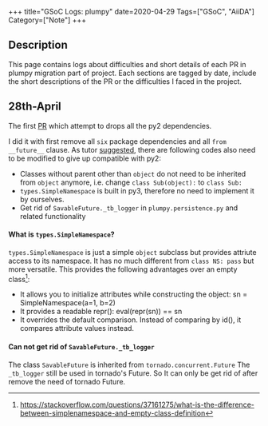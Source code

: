 +++
title="GSoC Logs: plumpy"
date=2020-04-29
Tags=["GSoC", "AiiDA"]
Category=["Note"]
+++

## Description
This page contains logs about difficulties and short details of each PR in plumpy
migration part of project. Each sections are tagged by date, include the short descriptions
of the PR or the difficulties I faced in the project.

## 28th-April
The first [PR](https://github.com/aiidateam/plumpy/pull/151) which attempt to drops all the
py2 dependencies.

I did it with first remove all `six` package dependencies and all `from __future__` clause.
As tutor [suggested](https://github.com/aiidateam/plumpy/pull/151#pullrequestreview-401765724),
there are following codes also need to be modified to give up compatible
with py2:

- Classes without parent other than `object` do not need to be inherited from `object` anymore,
i.e. change  `class Sub(object):` to `class Sub:`
- `types.SimpleNamespace` is built in py3, therefore no need to implement it by ourselves.
- Get rid of `SavableFuture._tb_logger` in `plumpy.persistence.py` and related functionality

#### What is `types.SimpleNamespace`?
`types.SimpleNamespace` is just a simple `object` subclass but provides attriute access to
its namespace.
It has no much different from `class NS: pass` but more versatile.
This provides the following advantages over an empty class[^simpleNamespace]:
- It allows you to initialize attributes while constructing the object: sn = SimpleNamespace(a=1, b=2)
- It provides a readable repr(): eval(repr(sn)) == sn
- It overrides the default comparison. Instead of comparing by id(), it compares attribute values instead.

[^simpleNamespace]: https://stackoverflow.com/questions/37161275/what-is-the-difference-between-simplenamespace-and-empty-class-definition

#### Can not get rid of `SavableFuture._tb_logger`
The class `SavableFuture` is inherited from `tornado.concurrent.Future`
The `_tb_logger` still be used in tornado's Future. So It can only be
get rid of after remove the need of tornado Future.
